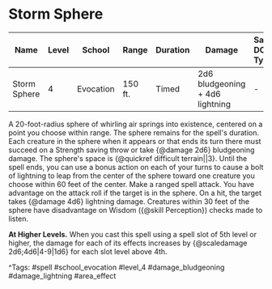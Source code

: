 # Storm Sphere

| Name | Level | School | Range | Duration | Damage | Save DC & Type |
|------|-------|--------|-------|----------|--------|----------------|
| Storm Sphere | 4 | Evocation | 150 ft. | Timed | 2d6 bludgeoning + 4d6 lightning | - |

A 20-foot-radius sphere of whirling air springs into existence, centered on a point you choose within range. The sphere remains for the spell's duration. Each creature in the sphere when it appears or that ends its turn there must succeed on a Strength saving throw or take {@damage 2d6} bludgeoning damage. The sphere's space is {@quickref difficult terrain||3}. Until the spell ends, you can use a bonus action on each of your turns to cause a bolt of lightning to leap from the center of the sphere toward one creature you choose within 60 feet of the center. Make a ranged spell attack. You have advantage on the attack roll if the target is in the sphere. On a hit, the target takes {@damage 4d6} lightning damage. Creatures within 30 feet of the sphere have disadvantage on Wisdom ({@skill Perception}) checks made to listen.

**At Higher Levels.** When you cast this spell using a spell slot of 5th level or higher, the damage for each of its effects increases by {@scaledamage 2d6;4d6|4-9|1d6} for each slot level above 4th.

^Tags: #spell #school_evocation #level_4 #damage_bludgeoning #damage_lightning #area_effect